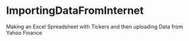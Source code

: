# ImportingDataFromInternet
 Making an Excel Spreadsheet with Tickers and then uploading Data from Yahoo Finance
